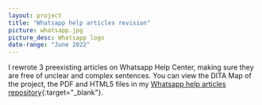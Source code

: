 ```yaml
---
layout: project
title: "Whatsapp help articles revision"
picture: whatsapp.jpg
picture_desc: Whatsapp logo
date-range: "June 2022"
---
```

I rewrote 3 preexisting articles on Whatsapp Help Center, making sure they are free of unclear and complex sentences. You can view the DITA Map of the project, the PDF and HTML5 files in my [Whatsapp help articles repository](https://github.com/tutkuvatansever/Whatsapp-help-articles/tree/main/Whatsapp-help-articles-revision){:target="_blank"}.